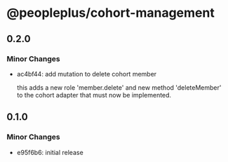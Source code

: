 # @peopleplus/cohort-management

## 0.2.0

### Minor Changes

- ac4bf44: add mutation to delete cohort member

  this adds a new role 'member.delete' and new method 'deleteMember' to the cohort adapter that must
  now be implemented.

## 0.1.0

### Minor Changes

- e95f6b6: initial release
